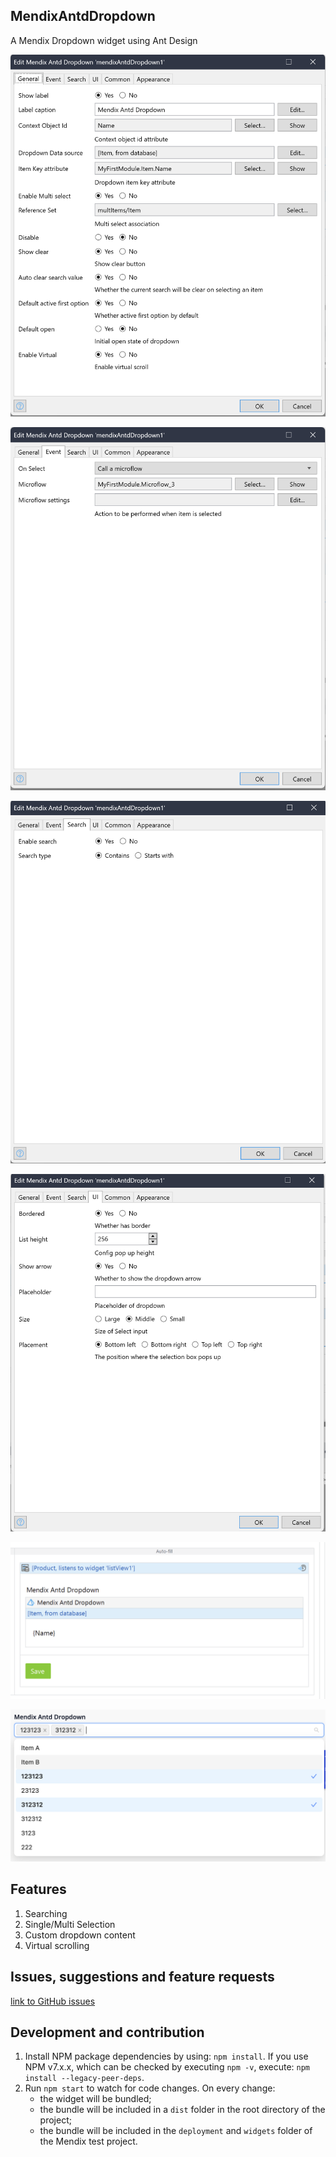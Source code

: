 ## MendixAntdDropdown

A Mendix Dropdown widget using Ant Design

![setting_1](/doc/setting_1.png)

![setting_2](/doc/setting_2.png)

![setting_3](/doc/setting_3.png)

![setting_4](/doc/setting_4.png)

![ui_1](/doc/ui_1.png)

![ui_2](/doc/ui_2.png)

## Features

1. Searching
2. Single/Multi Selection
3. Custom dropdown content
4. Virtual scrolling

## Issues, suggestions and feature requests

[link to GitHub issues](https://github.com/jaeyoonan/mendix-antd-dropdown/issues)

## Development and contribution

1. Install NPM package dependencies by using: `npm install`. If you use NPM v7.x.x, which can be checked by executing
   `npm -v`, execute: `npm install --legacy-peer-deps`.
1. Run `npm start` to watch for code changes. On every change:
    - the widget will be bundled;
    - the bundle will be included in a `dist` folder in the root directory of the project;
    - the bundle will be included in the `deployment` and `widgets` folder of the Mendix test project.
